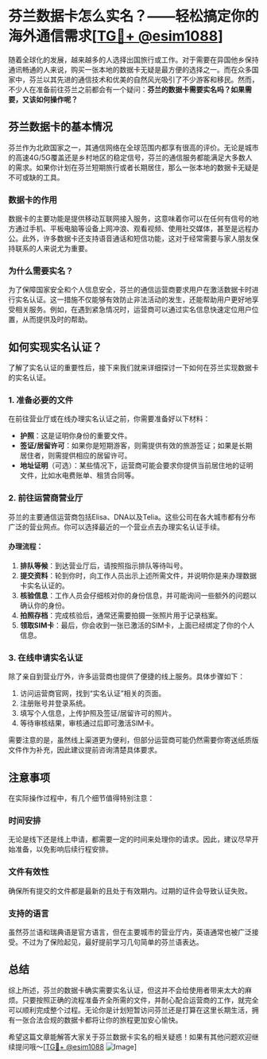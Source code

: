 # 芬兰数据卡怎么实名？——轻松搞定你的海外通信需求[[TG💪+ @esim1088](https://t.me/s/esim1088)]

随着全球化的发展，越来越多的人选择出国旅行或工作。对于需要在异国他乡保持通讯畅通的人来说，购买一张本地的数据卡无疑是最方便的选择之一。而在众多国家中，芬兰以其先进的通信技术和优美的自然风光吸引了不少游客和移民。然而，不少人在准备前往芬兰之前都会有一个疑问：**芬兰的数据卡需要实名吗？如果需要，又该如何操作呢？**

## 芬兰数据卡的基本情况

芬兰作为北欧国家之一，其通信网络在全球范围内都享有很高的评价。无论是城市的高速4G/5G覆盖还是乡村地区的稳定信号，芬兰的通信服务都能满足大多数人的需求。如果你计划在芬兰短期旅行或者长期居住，那么一张本地的数据卡无疑是不可或缺的工具。

### 数据卡的作用
数据卡的主要功能是提供移动互联网接入服务，这意味着你可以在任何有信号的地方通过手机、平板电脑等设备上网冲浪、观看视频、使用社交媒体，甚至是远程办公。此外，许多数据卡还支持语音通话和短信功能，这对于经常需要与家人朋友保持联系的人来说尤为重要。

### 为什么需要实名？
为了保障国家安全和个人信息安全，芬兰的通信运营商要求用户在激活数据卡时进行实名认证。这一措施不仅能够有效防止非法活动的发生，还能帮助用户更好地享受相关服务。例如，在遇到紧急情况时，运营商可以通过实名信息快速定位用户位置，从而提供及时的帮助。

## 如何实现实名认证？

了解了实名认证的重要性后，接下来我们就来详细探讨一下如何在芬兰实现数据卡的实名认证。

### 1. 准备必要的文件
在前往营业厅或在线办理实名认证之前，你需要准备好以下材料：
- **护照**：这是证明你身份的重要文件。
- **签证/居留许可**：如果你是短期游客，则需提供有效的旅游签证；如果是长期居住者，则需提供相应的居留许可。
- **地址证明**（可选）：某些情况下，运营商可能会要求你提供当前居住地的证明文件，比如水电费账单、租赁合同等。

### 2. 前往运营商营业厅
芬兰的主要通信运营商包括Elisa、DNA以及Telia。这些公司在各大城市都有分布广泛的营业网点。你可以选择最近的一个营业点去办理实名认证手续。

#### 办理流程：
1. **排队等候**：到达营业厅后，请按照指示排队等待叫号。
2. **提交资料**：轮到你时，向工作人员出示上述所需文件，并说明你是来办理数据卡实名认证的。
3. **核验信息**：工作人员会仔细核对你的身份信息，并可能询问一些额外的问题以确认你的身份。
4. **拍照存档**：完成核验后，通常还需要拍摄一张照片用于记录档案。
5. **领取SIM卡**：最后，你会收到一张已激活的SIM卡，上面已经绑定了你的个人信息。

### 3. 在线申请实名认证
除了亲自到营业厅外，许多运营商也提供了便捷的线上服务。具体步骤如下：
1. 访问运营商官网，找到“实名认证”相关的页面。
2. 注册账号并登录系统。
3. 填写个人信息，上传护照及签证/居留许可的照片。
4. 等待审核结果，审核通过后即可激活SIM卡。

需要注意的是，虽然线上渠道更为便利，但部分运营商可能仍然需要你寄送纸质版文件作为补充，因此建议提前咨询清楚具体要求。

## 注意事项

在实际操作过程中，有几个细节值得特别注意：

### 时间安排
无论是线下还是线上申请，都需要一定的时间来处理你的请求。因此，建议尽早开始准备，以免影响后续行程安排。

### 文件有效性
确保所有提交的文件都是最新的且处于有效期内。过期的证件会导致认证失败。

### 支持的语言
虽然芬兰语和瑞典语是官方语言，但在主要城市的营业厅内，英语通常也被广泛接受。不过为了保险起见，最好提前学习几句简单的芬兰语表达。

## 总结

综上所述，芬兰的数据卡确实需要实名认证，但这并不会给使用者带来太大的麻烦。只要按照正确的流程准备齐全所需的文件，并耐心配合运营商的工作，就完全可以顺利完成整个过程。无论你是计划短暂访问芬兰还是打算在这里长期生活，拥有一张合法合规的数据卡都将让你的旅程更加安心愉快。

希望这篇文章能解答大家关于芬兰数据卡实名的相关疑惑！如果有其他问题欢迎继续提问哦～[[TG💪+ @esim1088](https://t.me/s/esim1088) ![Image](https://i.postimg.cc/4NQfJmqS/Snipaste-2025-05-13-00-14-12.png)]
